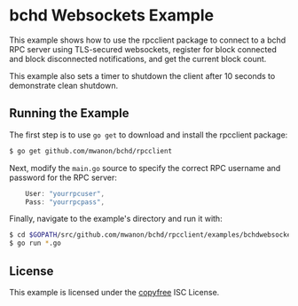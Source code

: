 bchd Websockets Example
=======================

This example shows how to use the rpcclient package to connect to a bchd RPC
server using TLS-secured websockets, register for block connected and block
disconnected notifications, and get the current block count.

This example also sets a timer to shutdown the client after 10 seconds to
demonstrate clean shutdown.

## Running the Example

The first step is to use `go get` to download and install the rpcclient package:

```bash
$ go get github.com/mwanon/bchd/rpcclient
```

Next, modify the `main.go` source to specify the correct RPC username and
password for the RPC server:

```Go
	User: "yourrpcuser",
	Pass: "yourrpcpass",
```

Finally, navigate to the example's directory and run it with:

```bash
$ cd $GOPATH/src/github.com/mwanon/bchd/rpcclient/examples/bchdwebsockets
$ go run *.go
```

## License

This example is licensed under the [copyfree](http://copyfree.org) ISC License.
